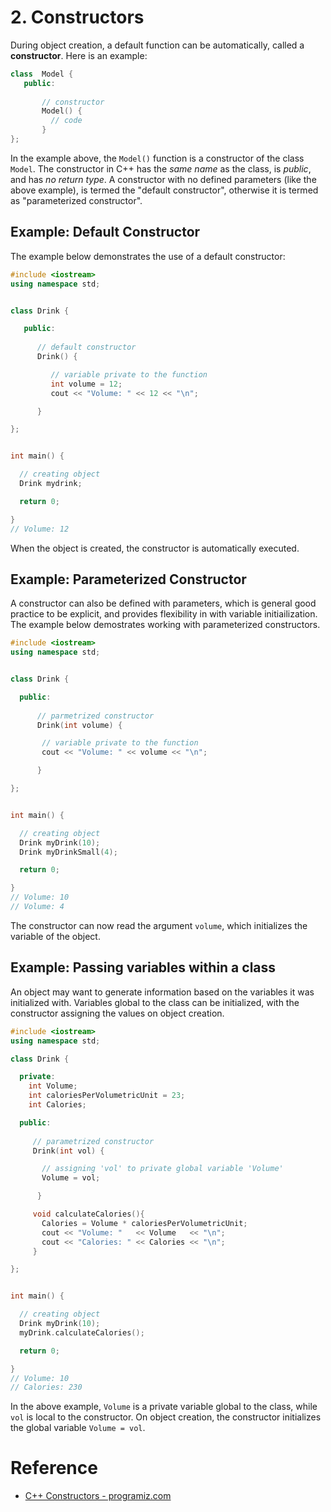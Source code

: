 # 2. Constructors

During object creation, a default function can be automatically, called a __constructor__. Here is an example:

```c++
class  Model {
   public:
   
       // constructor
       Model() {
         // code
       }
};
```
In the example above, the `Model()` function is a constructor of the class `Model`. The constructor in C++ has the _same name_ as the class, is _public_, and has _no return type_. A constructor with no defined parameters (like the above example), is termed the "default constructor", otherwise it is termed as "parameterized constructor".

## Example: Default Constructor
The example below demonstrates the use of a default constructor:
```c++
#include <iostream>
using namespace std;


class Drink {

   public:
   
      // default constructor
      Drink() {

         // variable private to the function
         int volume = 12;
         cout << "Volume: " << 12 << "\n";

      }

};


int main() {

  // creating object
  Drink mydrink;

  return 0;

}
// Volume: 12
```
When the object is created, the constructor is automatically executed.

## Example: Parameterized Constructor
A constructor can also be defined with parameters, which is general good practice to be explicit, and provides flexibility in with variable initiailization. The example below demostrates working with parameterized constructors.
```c++
#include <iostream>
using namespace std;


class Drink {

  public:
   
      // parmetrized constructor
      Drink(int volume) {

       // variable private to the function
       cout << "Volume: " << volume << "\n";

      }

};


int main() {

  // creating object
  Drink myDrink(10);
  Drink myDrinkSmall(4);

  return 0;

} 
// Volume: 10
// Volume: 4
```
The constructor can now read the argument `volume`, which initializes the variable of the object.

## Example: Passing variables within a class
An object may want to generate information based on the variables it was initialized with. Variables global to the class can be initialized, with the constructor assigning the values on object creation.

```c++
#include <iostream>
using namespace std;

class Drink {

  private:
    int Volume;
    int caloriesPerVolumetricUnit = 23;
    int Calories;

  public:
   
     // parametrized constructor
     Drink(int vol) {

       // assigning 'vol' to private global variable 'Volume'
       Volume = vol;

      }

     void calculateCalories(){
       Calories = Volume * caloriesPerVolumetricUnit;
       cout << "Volume: "   << Volume   << "\n";
       cout << "Calories: " << Calories << "\n";
     }

};


int main() {

  // creating object
  Drink myDrink(10);
  myDrink.calculateCalories();

  return 0;

}
// Volume: 10
// Calories: 230
```
In the above example, `Volume` is a private variable global to the class, while `vol` is local to the constructor. On object creation, the constructor initializes the global variable `Volume = vol`.

# Reference
- [C++ Constructors - programiz.com](https://www.programiz.com/cpp-programming/constructors)
